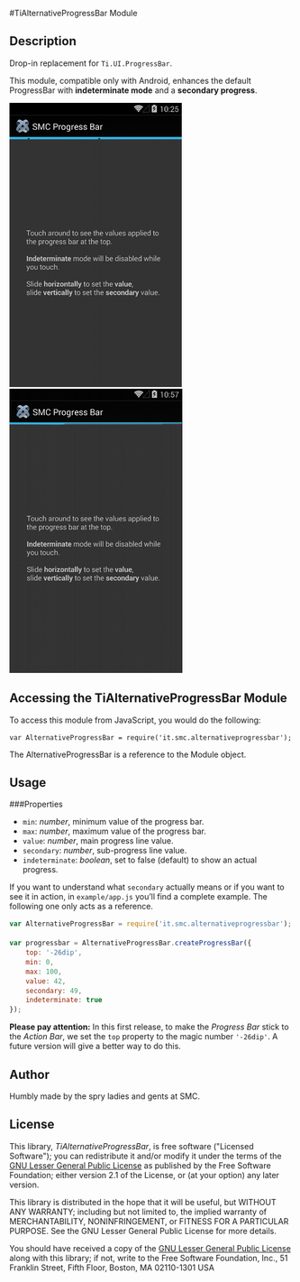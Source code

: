 #TiAlternativeProgressBar Module

## Description

Drop-in replacement for `Ti.UI.ProgressBar`.

This module, compatible only with Android, enhances the default ProgressBar with **indeterminate mode** and a **secondary progress**.

![Indeterminate Progress Bar](1.png)
![Determinate Progress Bar](2.png)

## Accessing the TiAlternativeProgressBar Module

To access this module from JavaScript, you would do the following:

	var AlternativeProgressBar = require('it.smc.alternativeprogressbar');

The AlternativeProgressBar is a reference to the Module object.


## Usage

###Properties

- ``min``: *number*, minimum value of the progress bar.
- ``max``: *number*, maximum value of the progress bar.
- ``value``: *number*, 	main progress line value.
- ``secondary``: *number*, sub-progress line value.
- ``indeterminate``: *boolean*,	 set to false (default) to show an actual progress.

If you want to understand what `secondary` actually means or if you want to see it in action,
in `example/app.js` you’ll find a complete example. The following one only acts as a reference.

```js
var AlternativeProgressBar = require('it.smc.alternativeprogressbar');

var progressbar = AlternativeProgressBar.createProgressBar({
	top: '-26dip',
    min: 0,
    max: 100,
    value: 42,
    secondary: 49,
    indeterminate: true 
});
```	

**Please pay attention:** In this first release, to make the *Progress Bar* stick to the *Action Bar*, we set the `top` property to the magic number `'-26dip'`. A future version will give a better way to do this.


## Author

Humbly made by the spry ladies and gents at SMC.


## License

This library, *TiAlternativeProgressBar*, is free software ("Licensed Software"); you can
redistribute it and/or modify it under the terms of the [GNU Lesser General
Public License](http://www.gnu.org/licenses/lgpl-2.1.html) as published by the
Free Software Foundation; either version 2.1 of the License, or (at your
option) any later version.

This library is distributed in the hope that it will be useful, but WITHOUT ANY
WARRANTY; including but not limited to, the implied warranty of MERCHANTABILITY,
NONINFRINGEMENT, or FITNESS FOR A PARTICULAR PURPOSE. See the GNU Lesser General
Public License for more details.

You should have received a copy of the [GNU Lesser General Public
License](http://www.gnu.org/licenses/lgpl-2.1.html) along with this library; if
not, write to the Free Software Foundation, Inc., 51 Franklin Street, Fifth
Floor, Boston, MA 02110-1301 USA
